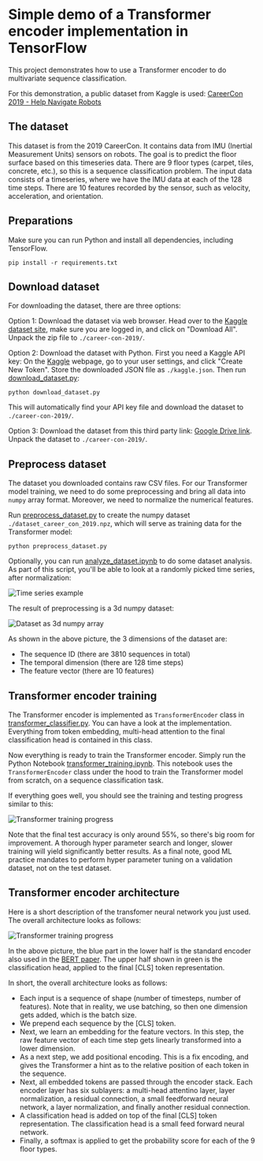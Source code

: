 # Simple demo of a Transformer encoder implementation in TensorFlow

This project demonstrates how to use a Transformer encoder to do multivariate sequence classification.

For this demonstration, a public dataset from Kaggle is used: [CareerCon 2019 - Help Navigate Robots](https://www.kaggle.com/c/career-con-2019/data)

## The dataset

This dataset is from the 2019 CareerCon. It contains data from IMU (Inertial Measurement Units) sensors on robots. The goal is to predict the floor surface based on this timeseries data. There are 9 floor types (carpet, tiles, concrete, etc.), so this is a sequence classification problem. The input data consists of a timeseries, where we have the IMU data at each of the 128 time steps. There are 10 features recorded by the sensor, such as velocity, acceleration, and orientation.

## Preparations

Make sure you can run Python and install all dependencies, including TensorFlow.

```
pip install -r requirements.txt
```

## Download dataset

For downloading the dataset, there are three options:

Option 1:
Download the dataset via web browser. Head over to the [Kaggle dataset site](https://www.kaggle.com/c/career-con-2019/data), make sure you are logged in, and
click on "Download All". Unpack the zip file to `./career-con-2019/`.

Option 2:
Download the dataset with Python. First you need a Kaggle API key: On the [Kaggle](https://www.kaggle.com/) webpage, go to your user settings, and click "Create New Token". Store the downloaded JSON file as `./kaggle.json`. Then run [download_dataset.py](download_dataset.py):

```
python download_dataset.py
```
  
This will automatically find your API key file and download the dataset to `./career-con-2019/`.

Option 3:
Download the dataset from this third party link: [Google Drive link](https://drive.google.com/file/d/1tn5438OZFClGa0bcf2_bFxUOCtMNR-I0/view?usp=sharing).
Unpack the dataset to `./career-con-2019/`.


## Preprocess dataset

The dataset you downloaded contains raw CSV files. For our Transformer model training, we need to do some preprocessing and bring all data into `numpy` array format. Moreover, we need to normalize the numerical features.

Run [preprocess_dataset.py](preprocess_dataset.py) to create the numpy dataset `./dataset_career_con_2019.npz`, which will serve as training data for the Transformer model:

```
python preprocess_dataset.py
```

Optionally, you can run [analyze_dataset.ipynb](analyze_dataset.ipynb) to do some dataset analysis. As part of this script, you'll be able to look at a randomly picked time series, after normalization:

![Time series example](images/visualization_one_random_timeseries.png)

The result of preprocessing is a 3d numpy dataset:

![Dataset as 3d numpy array](images/multivariate-time-series.png)

As shown in the above picture, the 3 dimensions of the dataset are:
- The sequence ID (there are 3810 sequences in total)
- The temporal dimension (there are 128 time steps)
- The feature vector (there are 10 features)

## Transformer encoder training

The Transformer encoder is implemented as `TransformerEncoder` class in [transformer_classifier.py](transformer_classifier.py). You can have a look at the implementation. Everything from token embedding, multi-head attention to the final classification head is contained in this class.

Now everything is ready to train the Transformer encoder. Simply run the Python Notebook [transformer_training.ipynb](transformer_training.ipynb). This notebook uses the `TransformerEncoder` class under the hood to train the Transformer model from scratch, on a sequence classification task. 

If everything goes well, you should see the training and testing progress similar to this:

![Transformer training progress](images/transformer-training-progress.png)

Note that the final test accuracy is only around 55%, so there's big room for improvement. A thorough hyper parameter search and longer, slower training will yield significantly better results. As a final note, good ML practice mandates to perform hyper parameter tuning on a validation dataset, not on the test dataset.

## Transformer encoder architecture

Here is a short description of the transfomer neural network you just used. The overall architecture looks as follows:

![Transformer training progress](images/transfomer-encoder-architecture.png)

In the above picture, the blue part in the lower half is the standard encoder also used in the [BERT paper](https://arxiv.org/abs/1810.04805).
The upper half shown in green is the classification head, applied to the final [CLS] token representation.

In short, the overall architecture looks as follows:
- Each input is a sequence of shape (number of timesteps, number of features). Note that in reality, we use batching, so then one dimension gets added, which is the batch size.
- We prepend each sequence by the [CLS] token.
- Next, we learn an embedding for the feature vectors. In this step, the raw feature vector of each time step gets linearly transformed into a lower dimension.
- As a next step, we add positional encoding. This is a fix encoding, and gives the Transformer a hint as to the relative position of each token in the sequence.
- Next, all embedded tokens are passed through the encoder stack. Each encoder layer has six sublayers: a multi-head attentino layer, layer normalization, a residual connection, a small feedforward neural network, a layer normalization, and finally another residual connection.
- A classification head is added on top of the final [CLS] token representation. The classification head is a small feed forward neural network.
- Finally, a softmax is applied to get the probability score for each of the 9 floor types.